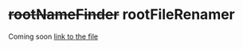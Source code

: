 # ~~rootNameFinder~~ rootFileRenamer

Coming soon
[link to the file](https://drive.google.com/file/d/1Bng2jYmbb5rFycDoCGr7fWBjbaGMldYA/view?usp=sharing)
